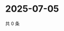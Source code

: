 # 2025-07-05

共 0 条

<!-- BEGIN ZHIHUQUESTIONS -->
<!-- 最后更新时间 Sat Jul 05 2025 00:13:40 GMT+0800 (China Standard Time) -->

<!-- END ZHIHUQUESTIONS -->
